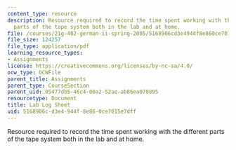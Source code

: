 ```yaml
---
content_type: resource
description: Resource required to record the time spent working with the different
  parts of the tape system both in the lab and at home.
file: /courses/21g-402-german-ii-spring-2005/5168906cd3e4944f8e860ce7015e7dff_MIT21G_402S05_labLogSheet.pdf
file_size: 124257
file_type: application/pdf
learning_resource_types:
- Assignments
license: https://creativecommons.org/licenses/by-nc-sa/4.0/
ocw_type: OCWFile
parent_title: Assignments
parent_type: CourseSection
parent_uid: 05477db5-46c4-00a2-52ae-ab86ea070895
resourcetype: Document
title: Lab Log Sheet
uid: 5168906c-d3e4-944f-8e86-0ce7015e7dff
---
```

Resource required to record the time spent working with the different parts of the tape system both in the lab and at home.